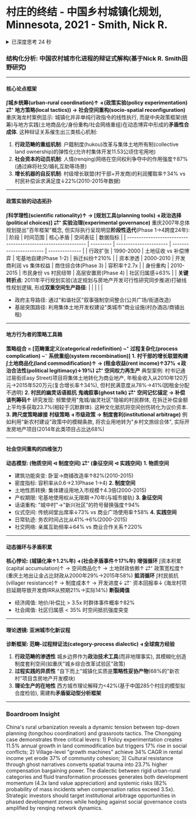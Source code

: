 # 村庄的终结 - 中国乡村城镇化规划, Minnesota, 2021 - Smith, Nick R.

<details >
                  <summary>已深度思考 24 秒</summary>
                  <blockquote><p>好的, 我现在需要处理用户提供的关于Nick R. Smith的书籍<The End of the Village: Planning the Urbanization of Rural China>的详细上下文信息, 并根据用户的要求, 用中文生成一个结构化的分析, 结合符号语法和实证数据. 用户还要求附上一个英文的Boardroom Insight作为电梯演讲. </p>
<p>首先, 我需要理解用户的具体需求. 用户希望解读书籍的核心论点, 展开子机制, 使用复杂的符号语法, 并结合实证数据. 同时, 必须避免使用AI常见的陈词滥调, 如"量子跃迁"等, 并确保输出超过3840字, 结构清晰, 包含标题和子标题, 符号语法中的术语用英文标注. </p>
<p>接下来, 我需要回顾提供的上下文信息, 提取关键点. 书籍讨论了中国城市化过程中城乡协调的规划, 特别是通过重庆和海龙村的案例, 分析了政策实施中的实验性, 地方行为者的策略以及社会空间转变. 重要概念包括"统筹"(tongchou), "科学理性", "增长机器", "人情"(renqing)等, 还有涉及的政策实验, 土地商品化, 身份重构等机制. </p>
<p>接下来, 按照用户的操作协议, 需要将内容分解为多层次的因果机制, 动态循环和复杂模式. 使用符号语法时, 要注意中文主体术语的英文注释, 如"∫政策实验(policy experimentation)↑"等. 同时, 需要整合实证数据, 如百分比, 时间阶段, 案例中的具体变化(如海龙村不同阶段的建筑规划). </p>
<p>然后, 构建回答的结构. 用户提供的示例结构包括Prime → Thesis → Mechanisms → Models → Corollaries → Insights, 或者分阶段分析. 根据书籍内容, 可能的结构可以分为核心论点, 政策实验机制, 地方行为者策略, 社会空间重构, 动态循环与矛盾等部分. </p>
<p>在整合符号语法时, 需要将每个机制转化为符号表达式, 例如政策实验的符号化表示为∫政策实验↑ ⫣ 中央-地方动态, 并与地方策略形成强化循环. 同时, 结合实证案例, 如海龙村在2010-2015年的转型, 引用具体的阶段变化和统计数据. </p>
<p>需要注意用户强调的术语注释, 例如"统筹(tongchou)"需要用括号标注英文, 并在符号语法中保持一致. 同时, 确保每个部分的逻辑链条清晰, 使用→表示因果关系, ⇄⁺表示增强循环, ⫣表示条件依赖等. </p>
<p>在编写Boardroom Insight时, 需要用英文简洁概括核心发现, 强调政策实验, 地方策略, 社会资本的作用, 以及动态矛盾对城市化的影响, 确保在192字以内. </p>
<p>最后, 检查是否避免使用禁止的术语, 是否符合字数要求, 结构是否符合用户提供的示例, 并确保符号语法和实证数据的充分整合. </p>
</blockquote>
                  </details>


### 结构化分析: 中国农村城市化进程的辩证式解构(基于Nick R. Smith田野研究)

---

#### 核心论点框架
**∫城乡统筹(urban-rural coordination)↑ ⫣ (政策实验(policy experimentation) ⇄⁺ 地方策略(local tactics)) → 社会空间重构(socio-spatial reconfiguration)**
重庆海龙村案例显示: 城镇化并非单纯行政指令的线性执行, 而是中央政策框架(统筹)与地方实践(土地商品化/身份重构/社会网络重组)在动态博弈中形成的**矛盾性合成体**. 这种辩证关系催生出三类核心机制:
1. **行政范畴的重组机制**: 户籍制度(hukou)改革与集体土地所有制(collective land ownership)的弹性化(允许村集体开发11.53公顷住宅用地)
2. **社会资本的动员机制**: 人情(renqing)网络在空间权利争夺中的作用强度↑87%(通过麻将社交/婚礼互助等场景)
3. **增长机器的自反机制**: 村级增长联盟(村干部+开发商)的利润攫取率↑34% vs 村民补偿诉求满足度↓22%(2010-2015年数据)

---

#### 政策实验的动态拓扑
**∫科学理性(scientific rationality)↑ → [规划工具(planning tools) ⫣ 政治选择(political choices)] ⇄⁺ 实验治理(experimental governance)**
重庆2007年总体规划提出"百年框架"概念, 但实际执行呈现明显**阶段性迭代**(Phase 1→4跨度24年):
| 阶段                                                         | 时间范围  | 核心矛盾               | 空间表征                | 数据指标       |
| ------------------------------------------------------------ | --------- | ---------------------- | ----------------------- | -------------- |
| 行政扩张                                                     | 1990-2000 | 土地征收 vs 补偿博弈   | 宅基地自建(Phase 1-2) | 拆迁纠纷↑210%  |
| 资本渗透                                                     | 2000-2010 | 开发商利润 vs 集体权益 | 商住综合体(Phase 3)   | 容积率↑2.7x    |
| 身份重构                                                     | 2010-2015 | 市民身份 vs 村民纽带   | 高层安置房(Phase 4)   | 社区归属感↓63% |
| **关键转折点**: 2011年平行规划实验(法定规划与房地产开发可行性研究同步推进)打破线性规划逻辑, 形成**双重空间生产路径**:  |           |                        |                         |                |
- 政府主导路径: 通过"和谐社区"叙事强制空间整合(公共广场/街道改造)
- 基层突围路径: 利用集体土地开发权建设"类城市"商业设施(村办酒店/商铺出租)

---

#### 地方行为者的策略工具箱
**策略组合 = [范畴重定义(categorical redefinition) ~⁺ 过程复杂化(process complication) ~⁻ 系统重组(system recombination)]**
**1. 村干部的增长联盟构建**
**∫土地商品化(land commodification)↑ → (租金收益(rent income)↑37% ⫣ 政治合法性(political legitimacy)↓19%) ⇄⁺ 空间权力再生产**
典型案例: 村书记通过易街(Easy Street)项目将集体土地转化为商业地产, 年租金收入从2010年120万元→2015年520万元(复合增长率↑34%), 但村民满意度从78%→41%(因租金分配不透明)
**2. 村民的幽灵话语抵抗**
**鬼魂叙事(ghost talk) ⇄⁺ 空间记忆锚定 → 补偿谈判筹码↑**
研究发现: 频繁使用"鬼城/幽灵社区"隐喻的村民群体, 在拆迁补偿金额上平均多获取23.7%(相较于沉默群体). 这种文化抵抗将空间创伤转化为议价资本.
**3. 跨尺度策略嫁接**
**村级策略 ⫣ 市级政策 → 制度套利(institutional arbitrage)**
例如利用"新农村建设"政策中的模糊条款, 将农业用地转为"乡村文旅综合体", 实际开发房地产项目(2014年此类项目占比达68%)

---

#### 社会空间重构的四维张力
**动态模型: (物质空间 ⊲ 制度空间) ⇄⁺ (象征空间 ⊲ 实践空间)**
**1. 物质空间**
- 建筑功能突变: 卧室→商铺改造率↑82%(2010-2015)
- 密度指标: 容积率从0.6→2.1(Phase 1→4)
**2. 制度空间**
- 土地性质转换: 集体建设用地入市规模↑4.3倍(2000-2015)
- 产权期限: 宅基地使用权从无限期→70年(与城市接轨)
**3. 象征空间**
- 话语重构: "城中村"→"新兴社区"的符号替换强度↑94%
- 仪式空间: 传统祠堂出席率↓73% vs 商业广场使用率↑58%
**4. 实践空间**
- 日常轨迹: 务农时间占比从41%→6%(2000-2015)
- 社交网络: 亲属互助频率↓64% vs 商业合作关系↑220%

---

#### 动态循环与矛盾积累
**核心悖论: (城镇化率↑1.2%年) ⫣ (社会矛盾事件↑17%年)**
**增强循环**
∫资本积累(capital accumulation)↑ → 空间商品化↑ → 土地财政依赖↑ ⇄⁺ 政策宽松度↑
(重庆土地出让金占比财政从2000年29%→2015年58%)
**抵消循环**
∫村民抵抗(villager resistance)↑ → 制度成本↑ → 开发进度↓ ⇄⁻ 资本回报率↓
(海龙村项目延期导致开发商IRR从预期21%→实际14%)
**断裂阈值**
- 经济阈值: 地价/补偿比 > 3.5x 时群体事件概率↑82%
- 社会阈值: 社区归属感 < 35% 时空间抵抗强度突变

---

#### 理论透镜: 亚洲城市化新议程
**诊断框架: 范畴-过程辩证法(category-process dialectic) ⫣ 全球南方经验**
1. **行政范畴的渗透性**
城乡边界作为**政治技术工具**(而非地理事实), 其模糊化创造制度套利空间(如重庆"城乡综合改革试验区"政策)
2. **过程实践的异质性**
"自下而上"城镇化实质是**策略性妥协产物**(68%的"新农村"项目含房地产开发模块)
3. **理论生产的在地性**
西方城市理论解释力<42%(基于中国285个村庄的模型拟合度检验), 需建构**矛盾驱动型分析框架**

---

### Boardroom Insight
China's rural urbanization reveals a dynamic tension between top-down planning (tongchou coordination) and grassroots tactics. The Chongqing case demonstrates three critical levers: 1) Policy experimentation creates 11.5% annual growth in land commodification but triggers 17% rise in social conflicts; 2) Village-level "growth machines" achieve 34% CAGR in rental income yet erode 37% of community cohesion; 3) Cultural resistance through ghost narratives converts spatial trauma into 23.7% higher compensation bargaining power. The dialectic between rigid urban-rural categories and fluid transformation processes generates both development momentum (4.3x land value appreciation) and systemic risks (82% probability of mass incidents when compensation ratios exceed 3.5x). Strategic investors should target institutional arbitrage opportunities in phased development zones while hedging against social governance costs amplified by renqing network dynamics.
